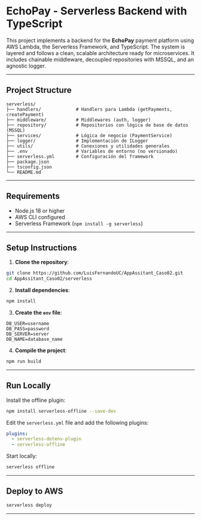 # EchoPay - Serverless Backend with TypeScript

This project implements a backend for the **EchoPay** payment platform using AWS Lambda, the Serverless Framework, and TypeScript. The system is layered and follows a clean, scalable architecture ready for microservices. It includes chainable middleware, decoupled repositories with MSSQL, and an agnostic logger.

---

## Project Structure

```
serverless/
├── handlers/             # Handlers para Lambda (getPayments, createPayment)
├── middleware/           # Middlewares (auth, logger)
├── repository/           # Repositorios con lógica de base de datos (MSSQL)
├── services/             # Lógica de negocio (PaymentService)
├── logger/               # Implementación de ILogger
├── utils/                # Conexiones y utilidades generales
├── .env                  # Variables de entorno (no versionado)
├── serverless.yml        # Configuración del framework
├── package.json
├── tsconfig.json
└── README.md
```

---

## Requirements

- Node.js 18 or higher
- AWS CLI configured
- Serverless Framework (`npm install -g serverless`)

---

## Setup Instructions

1. **Clone the repository**:

```bash
git clone https://github.com/LuisFernandoUC/AppAssitant_Caso02.git
cd AppAssitant_Caso02/serverless
```

2. **Install dependencies**:

```bash
npm install
```

3. **Create the `env` file**:

```dotenv
DB_USER=username
DB_PASS=password
DB_SERVER=server
DB_NAME=database_name
```

4. **Compile the project**:

```bash
npm run build
```

---

## Run Locally

Install the offline plugin:

```bash
npm install serverless-offline --save-dev
```

Edit the `serverless.yml` file and add the following plugins:

```yaml
plugins:
  - serverless-dotenv-plugin
  - serverless-offline
```

Start locally:

```bash
serverless offline
```

---

## Deploy to AWS

```bash
serverless deploy
```

---
